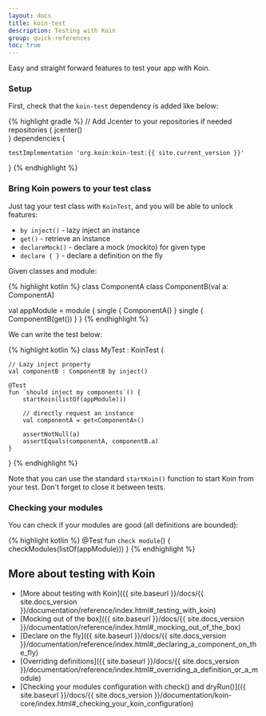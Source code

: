 ```yaml
---
layout: docs
title: koin-test
description: Testing with Koin
group: quick-references
toc: true
---
```


Easy and straight forward features to test your app with Koin.

### Setup

First, check that the `koin-test` dependency is added like below:

{% highlight gradle %}
// Add Jcenter to your repositories if needed
repositories {
    jcenter()    
}
dependencies {
    
    testImplementation 'org.koin:koin-test:{{ site.current_version }}'
}
{% endhighlight %}

### Bring Koin powers to your test class

Just tag your test class with `KoinTest`, and you will be able to unlock features:

* `by inject()` - lazy inject an instance
* `get()` - retrieve an instance
* `declareMock()` - declare a mock (mockito) for given type
* `declare { }` - declare a definition on the fly

Given classes and module:

{% highlight kotlin %}
class ComponentA
class ComponentB(val a: ComponentA)

val appModule = module {
        single { ComponentA() }
        single { ComponentB(get()) }
    }
{% endhighlight %}

We can write the test below:

{% highlight kotlin %}
class MyTest : KoinTest {

    // Lazy inject property
    val componentB : ComponentB by inject()

    @Test
    fun `should inject my components`() {
        startKoin(listOf(appModule)))

        // directly request an instance
        val componentA = get<ComponentA>()

        assertNotNull(a)
        assertEquals(componentA, componentB.a)
    }
}
{% endhighlight %}

Note that you can use the standard `startKoin()` function to start Koin from your test. Don't forget to close it between tests.

### Checking your modules

You can check if your modules are good (all definitions are bounded):

{% highlight kotlin %}
    @Test
    fun `check module`() {
        checkModules(listOf(appModule)))
    }
{% endhighlight %}

## More about testing with Koin

* [More about testing with Koin]({{ site.baseurl }}/docs/{{ site.docs_version }}/documentation/reference/index.html#_testing_with_koin)
* [Mocking out of the box]({{ site.baseurl }}/docs/{{ site.docs_version }}/documentation/reference/index.html#_mocking_out_of_the_box)
* [Declare on the fly]({{ site.baseurl }}/docs/{{ site.docs_version }}/documentation/reference/index.html#_declaring_a_component_on_the_fly)
* [Overriding definitions]({{ site.baseurl }}/docs/{{ site.docs_version }}/documentation/reference/index.html#_overriding_a_definition_or_a_module)
* [Checking your modules configuration with check() and dryRun()]({{ site.baseurl }}/docs/{{ site.docs_version }}/documentation/koin-core/index.html#_checking_your_koin_configuration)